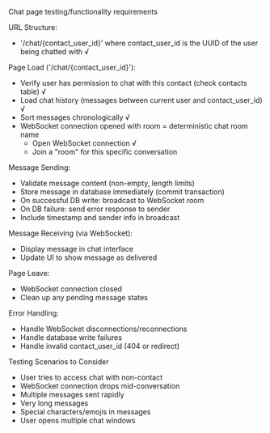 Chat page testing/functionality requirements

URL Structure:
- '/chat/{contact_user_id}' where contact_user_id is the UUID of the user being chatted with √

Page Load ('/chat/{contact_user_id}'):
- Verify user has permission to chat with this contact (check contacts table) √
- Load chat history (messages between current user and contact_user_id) √
- Sort messages chronologically √
- WebSocket connection opened with room = deterministic chat room name
    - Open WebSocket connection √
    - Join a "room" for this specific conversation

Message Sending:
- Validate message content (non-empty, length limits)
- Store message in database immediately (commit transaction)
- On successful DB write: broadcast to WebSocket room
- On DB failure: send error response to sender
- Include timestamp and sender info in broadcast

Message Receiving (via WebSocket):
- Display message in chat interface
- Update UI to show message as delivered

Page Leave:
- WebSocket connection closed
- Clean up any pending message states

Error Handling:
- Handle WebSocket disconnections/reconnections
- Handle database write failures
- Handle invalid contact_user_id (404 or redirect)

Testing Scenarios to Consider
- User tries to access chat with non-contact
- WebSocket connection drops mid-conversation
- Multiple messages sent rapidly
- Very long messages
- Special characters/emojis in messages
- User opens multiple chat windows